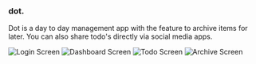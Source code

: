 ### dot.
Dot is a day to day management app with the feature to archive items for later.
You can also share todo's directly via social media apps.

![Login Screen](./screens/Login.png)
![Dashboard Screen](./screens/Dashboard.png)
![Todo Screen](./screens/Todo.png)
![Archive Screen](./screens/Archive.png)